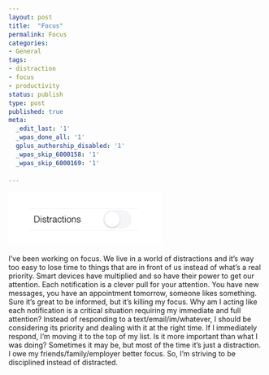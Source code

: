 ```yaml
---
layout: post
title:  "Focus"
permalink: Focus
categories:
- General
tags:
- distraction
- focus
- productivity
status: publish
type: post
published: true
meta:
  _edit_last: '1'
  _wpas_done_all: '1'
  gplus_authorship_disabled: '1'
  _wpas_skip_6000158: '1'
  _wpas_skip_6000169: '1'

---
```


![Distractions](/assets/distractions.png)

I’ve been working on focus. We live in a world of distractions and it’s way too easy to lose time to things that are in front of us instead of what’s a real priority. Smart devices have multiplied and so have their power to get our attention. Each notification is a clever pull for your attention. You have new messages, you have an appointment tomorrow, someone likes something. Sure it’s great to be informed, but it’s killing my focus. Why am I acting like each notification is a critical situation requiring my immediate and full attention? Instead of responding to a text/email/im/whatever, I should be considering its priority and dealing with it at the right time. If I immediately respond, I’m moving it to the top of my list. Is it more important than what I was doing? Sometimes it may be, but most of the time it’s just a distraction. I owe my friends/family/employer better focus. So, I’m striving to be disciplined instead of distracted.